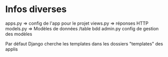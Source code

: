 # Infos diverses

apps.py => config de l'app pour le projet
views.py => réponses HTTP
models.py => Modèles de données /table bdd
admin.py config de gestion des modèles


	
Par défaut Django cherche les templates dans les dossiers "templates" des applis
